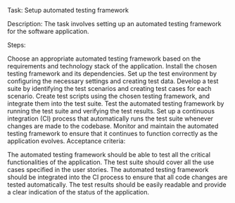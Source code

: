 Task: Setup automated testing framework

Description: The task involves setting up an automated testing framework for the software application.

Steps:

Choose an appropriate automated testing framework based on the requirements and technology stack of the application.
Install the chosen testing framework and its dependencies.
Set up the test environment by configuring the necessary settings and creating test data.
Develop a test suite by identifying the test scenarios and creating test cases for each scenario.
Create test scripts using the chosen testing framework, and integrate them into the test suite.
Test the automated testing framework by running the test suite and verifying the test results.
Set up a continuous integration (CI) process that automatically runs the test suite whenever changes are made to the codebase.
Monitor and maintain the automated testing framework to ensure that it continues to function correctly as the application evolves.
Acceptance criteria:

The automated testing framework should be able to test all the critical functionalities of the application.
The test suite should cover all the use cases specified in the user stories.
The automated testing framework should be integrated into the CI process to ensure that all code changes are tested automatically.
The test results should be easily readable and provide a clear indication of the status of the application.
